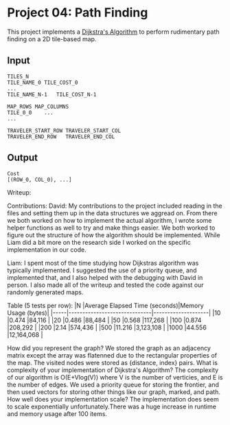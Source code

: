 Project 04: Path Finding
========================

This project implements a [Dijkstra's Algorithm] to perform rudimentary path
finding on a 2D tile-based map.

[Dijkstra's Algorithm]: https://en.wikipedia.org/wiki/Dijkstra%27s_algorithm


Input
-----

    TILES_N
    TILE_NAME_0	TILE_COST_0
    ...
    TILE_NAME_N-1	TILE_COST_N-1

    MAP_ROWS MAP_COLUMNS
    TILE_0_0    ...
    ...

    TRAVELER_START_ROW TRAVELER_START_COL
    TRAVELER_END_ROW   TRAVELER_END_COL

Output
------

    Cost
    [(ROW_0, COL_0), ...]

Writeup:

Contributions:
David:
My contributions to the project included reading in the files and setting them up in the data structures we aggread on. From there we both worked on how to implement the actual algorithm, I wrote some helper functions as well to try and make things easier. We both worked to figure out the structure of how the algorithm should be implemented. While Liam did a bit more on the research side I worked on the specific implementation in our code.

Liam:
I spent most of the time studying how Dijkstras algorithm was typically implemented. I suggested the use of a priority queue, and implemented that, and I also helped with the debugging with David in person. I also made all of the writeup and tested the code against our randomly generated maps.

Table (5 tests per row):
|N    |Average Elapsed Time (seconds)|Memory Usage (bytes)|
|-----|------------------------------|--------------------|
|10   |0.474                         |84,116              |
|20   |0.486                         |88,484              |
|50   |0.568                         |117,268             |
|100  |0.874                         |208,292             |
|200  |2.14                          |574,436             |
|500  |11.216                        |3,123,108           |
|1000 |44.556                        |12,164,068          |


How did you represent the graph?
    We stored the graph as an adjacency matrix 
    except the array was flatenned due to the rectangular properties of the map.
    The visited nodes were stored as {distance, index} pairs.
What is complexity of your implementation of Dijkstra's Algorithm?
    The complexity of our algorithm is O(E+Vlog(V))
    where V is the number of verticies, and E is the number of edges.
    We used a priority queue for storing the frontier, 
    and then used vectors for storing other things like our graph, marked, and path.
How well does your implementation scale?
    The implementation does seem to scale exponentially unfortunately.There was a huge increase in runtime and memory usage after 100 items.

